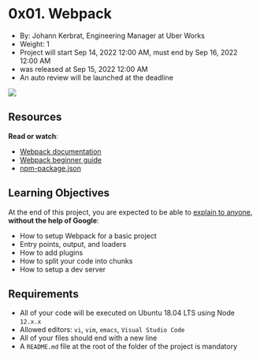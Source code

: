 
# 0x01. Webpack

-   By:  Johann Kerbrat, Engineering Manager at Uber Works
-   Weight:  1
-   Project will start  Sep 14, 2022 12:00 AM, must end by  Sep 16, 2022 12:00 AM
-   was  released at  Sep 15, 2022 12:00 AM
-   An auto review will be launched at the deadline

![](https://holbertonintranet.s3.amazonaws.com/uploads/medias/2019/12/121b1f6534e60566e1de.png?X-Amz-Algorithm=AWS4-HMAC-SHA256&X-Amz-Credential=AKIARDDGGGOU5BHMTQX4%2F20220916%2Fus-east-1%2Fs3%2Faws4_request&X-Amz-Date=20220916T011249Z&X-Amz-Expires=86400&X-Amz-SignedHeaders=host&X-Amz-Signature=7a58d68deffc105c072d981310611bac138c51794326b9e64c9bb613145f7ce2)

## Resources

**Read or watch**:

-   [Webpack documentation](https://intranet.hbtn.io/rltoken/TcImwGvLM_DqmNKM3t6Y8Q "Webpack documentation")
-   [Webpack beginner guide](https://intranet.hbtn.io/rltoken/VYuJwdBTTT9-siIvHiI6oQ "Webpack beginner guide")
-   [npm-package.json](https://intranet.hbtn.io/rltoken/S3Ty_wr6sOHF5x0-IB611g "npm-package.json")

## Learning Objectives

At the end of this project, you are expected to be able to  [explain to anyone](https://intranet.hbtn.io/rltoken/nsnc3G1SmoTUNZVQQBtytw "explain to anyone"),  **without the help of Google**:

-   How to setup Webpack for a basic project
-   Entry points, output, and loaders
-   How to add plugins
-   How to split your code into chunks
-   How to setup a dev server

## Requirements

-   All of your code will be executed on Ubuntu 18.04 LTS using Node  `12.x.x`
-   Allowed editors:  `vi`,  `vim`,  `emacs`,  `Visual Studio Code`
-   All of your files should end with a new line
-   A  `README.md`  file at the root of the folder of the project is mandatory